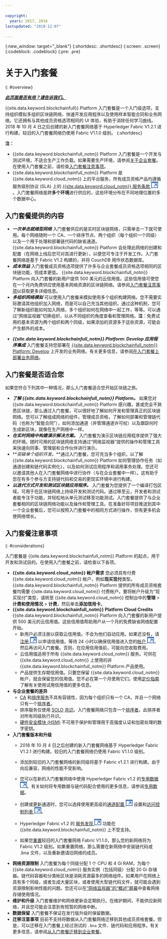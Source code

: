 ```yaml
---

copyright:
  years: 2017, 2018
lastupdated: "2018-12-07"

---
```


{:new_window: target="_blank"}
{:shortdesc: .shortdesc}
{:screen: .screen}
{:codeblock: .codeblock}
{:pre: .pre}

# 关于入门套餐
{: #overview}


***[此页面是否有用？请告诉我们。](https://www.surveygizmo.com/s3/4501493/IBM-Blockchain-Documentation)***


{{site.data.keyword.blockchainfull}} Platform 入门套餐是一个入门级选项，支持组织模拟多组织区块链网络，快速开发应用程序以及使用样本智能合同和业务网络。它还拥有与其他成员资格选项相同的 UI 体验，有助于消除任何学习曲线。
2018 年 10 月 4 日之后创建的新入门套餐网络基于 Hyperledger Fabric V1.2.1 进行构建。较旧的入门套餐网络仍使用 Fabric V1.1.0 级别。
{:shortdesc}

**注：**
- {{site.data.keyword.blockchainfull_notm}} Platform 入门套餐是一个开发与测试环境，不适合生产工作负载。如果需要生产环境，请参阅[关于企业套餐](enterprise_plan.html)。在使用入门套餐之前，请检查[入门套餐注意事项](#considerations)。
- {{site.data.keyword.blockchainfull_notm}} Platform 是 {{site.data.keyword.cloud_notm}} 上的平台服务，所有成员资格产品均遵循服务级别协议 (SLA) 上的 [{{site.data.keyword.cloud_notm}} 服务条款 ![外部链接图标](images/external_link.svg "外部链接图标")](http://www-03.ibm.com/software/sla/sladb.nsf/sla/bm "{{site.data.keyword.cloud_notm}} 服务条款")。入门套餐网络是跨**多个环境**进行供应的，这些环境分布在不同地理位置的多个数据中心。

## 入门套餐提供的内容

- **_一次单击就绪型网络_**
    入门套餐供应的是实时区块链网络，只需单击一下就可使用。每个网络随附一个 CA、一个排序节点、两个组织（每个组织一个同级）以及一个用于处理和部署链代码的缺省通道。{{site.data.keyword.blockchainfull_notm}} Platform 会处理此网络的创建和配置（在网络上线后您可对其进行更新），以便您可专注于开发工作。入门套餐网络是基于 Fabric V1.2 构建的，并将 CouchDB 用作状态数据库。<!--The free trial provides you up to two organizations and two peers.-->
- **_成本效益_**
    入门套餐成员资格选项提供了许多与企业套餐成员资格选项相同的区块链功能，但成本更低。
    {{site.data.keyword.blockchainfull_notm}} Platform 向入门套餐的新用户提供 500 美元的云信用值。这些信用值可使您在一个月内免费供应使用基本网络资源的区块链网络。请参阅[入门套餐注意事项](#starter-plan-considerations)以获取更多详细信息。
- **_多组织网络模拟_**
    可以使用入门套餐来模拟使用多个组织构建网络。您不需要实际邀请其他组织加入网络，而是可以自己充当其他组织。通过这种机制，您可了解新组织能如何加入网络，多个组织如何在网络中一起工作，等等。可以通过“网络监视器”切换组织，以从不同组织的角度查看和管理网络。**注**：免费试用的基本资源为两个组织和两个同级，如果添加的资源多于这些资源，可能会产生额外的成本。
<!-- - **_Easy to deploy sample applications_**
    Starter Plan uses the Toolchain service in {{site.data.keyword.cloud_notm}} to deploy samples with simple clicks. After you deploy and launch a sample, the chaincode and applications automatically run for your blockchain network. For more information about sample applications, see [Deploying sample applications](howto/prebuilt_samples.html). -->
- **_{{site.data.keyword.blockchainfull_notm}} Platform: Develop 应用程序集成_**
    入门套餐支持您部署在 [{{site.data.keyword.blockchainfull_notm}} Platform: Develop](https://blockchaindevelop.mybluemix.net/login) 上开发的业务网络。有关更多信息，请参阅[在入门套餐上部署业务网络](develop_starter.html)。

## 入门套餐是否适合您

如果您符合下列其中一种情况，那么入门套餐适合您开始区块链之旅。
- **_了解 {{site.data.keyword.blockchainfull_notm}} Platform。_**
        如果您对 {{site.data.keyword.blockchainfull_notm}} Platform 感兴趣，甚或完全不熟悉区块链，那么通过入门套餐，可以很好地了解如何开发和管理真正的区块链网络。您可以了解组成网络的组件，管理成员资格，了解如何部署和管理链代码（也称为“智能合同”），如何添加通道（并管理通道许可权）以及跟踪何时生成新区块，就像在生产网络中一样。
- **_在实时网络中构建演示解决方案。_**    入门套餐为演示区块链应用程序提供了强大的环境。随时可用的区块链网络支持通过“网络监视器”提供的操作和管理工具来快速向同事、管理层和合作伙伴进行演示。
- **_突破单个组织开发。_**通过入门套餐，您可充当多个组织，以了解 {{site.data.keyword.blockchainfull_notm}} Platform 如何管理协作任务（如通道创建和链代码实例化），以及如何测试应用程序和调用事务处理。您还可以邀请其他人在入门套餐网络中进行协作（与在企业套餐中一样）。这有助于您在有多个参与方支持链代码和交易的更现实环境中进行构建。
- **_以迭代方式开发和测试区块链应用程序。_**    入门套餐为您提供了一个编译打包区域，可用于在区块链网络上持续开发和测试代码。通过移至云，开发者和测试者能专注于功能，并轻松地从单元测试移至功能测试。入门套餐提供了与企业套餐相同的区块链网络功能以及操作和管理工具。在准备好将项目推送到其中一个企业套餐后，您可以按照入门套餐中的相同方式进行操作，但有更多机会使网络增长。


## 入门套餐注意事项
{: #considerations}

入门套餐是 {{site.data.keyword.blockchainfull_notm}} Platform 的起点，用于开发和测试目的。在使用入门套餐之前，请检查以下各项。

- **{{site.data.keyword.cloud_notm}} 帐户需求**
    您必须具有付费 {{site.data.keyword.cloud_notm}} 帐户，例如**现买现付**类型。{{site.data.keyword.blockchainfull_notm}} Platform 提供的所有成员资格套餐均需要 {{site.data.keyword.cloud_notm}} 付费帐户。要将帐户升级为“现买现付”类型，请转至 {{site.data.keyword.cloud_notm}} 控制台中的**管理** > **计费和使用情况** > **计费**，然后单击**添加信用卡**。
- **{{site.data.keyword.blockchainfull_notm}} Platform Cloud Credits**
    {{site.data.keyword.blockchainfull_notm}} Platform 向入门套餐的新用户提供 500 美元的云信用值。这些信用值帮助用户从一个月的免费缺省网络配置开始。
    - 新用户必须注册以获取云信用值。不会为他们自动应用。如果还没有，请[注册 ![外部链接图标](images/external_link.svg "外部链接图标")](https://www.ibm.com/account/reg/us-en/signup?formid=urx-32798 "注册") 以申请信用值。等待 24 小时以确保信用值进入您的[帐户 ![外部链接图标](images/external_link.svg "外部链接图标")](https://console.bluemix.net/docs/billing-usage/viewing_usage.html#credits "帐户")，然后再访问入门套餐。否则，在应用信用值前，可能向您收取费用。
    - 云信用值适用于所有 {{site.data.keyword.cloud_notm}} 服务。可供在 {{site.data.keyword.cloud_notm}} 上使用的非 {{site.data.keyword.blockchainfull_notm}} Platform 产品使用。
    - 产品提供生存期信用值。只要您保留 {{site.data.keyword.cloud_notm}} 帐户，就会保留您的信用值。您不必在第一个月使用它们。使用[定价指南](/docs/services/blockchain/howto/pricing.html#starter-plan-pricing)了解有关使用试用信用值的更多信息。
- **与企业套餐的差异**
    - [CA](glossary.html#ca) 和[排序服务](/docs/services/blockchain/glossary.html#orderer)不具有容错性，因为每个组织只有一个 CA，并且一个网络只有一个[排序者](/docs/services/blockchain/glossary.html#orderer)。
    - 排序服务仅使用 [SOLO](/docs/services/blockchain/glossary.html#solo) [共识](/docs/services/blockchain/glossary.html#consensus)。入门套餐网络只包含一个[排序者](glossary.html#orderer)，此排序者对所有同级执行共识。
    - [硬件安全模块 (HSM)](/docs/services/blockchain/glossary.html#hsm) 不可用于保护和管理用于高强度认证和加密处理的数字密钥。
- **入门套餐版本和升级**
    - 2018 年 10 月 4 日之后创建的新入门套餐网络基于 Hyperledger Fabric V1.2.1 进行构建。较旧的入门套餐网络仍使用 Fabric V1.1.0 级别。
    - 添加到较旧的入门套餐网络的新同级将基于 Fabric v1.2.1 进行构建。由于向后兼容，网络的性能不受影响。
    - 您可以在新的入门套餐网络中使用 Hyperledger Fabric v1.2 的[专用数据
![外部链接图标](images/external_link.svg "外部链接图标")](https://hyperledger-fabric.readthedocs.io/en/release-1.2/private-data-arch.html "专用数据")。有关如何将专用数据与链代码配合使用的更多信息，请参阅[专用数据](howto/develop_chaincode.html#private-data)。
    - 创建或更新通道时，您可以选择使用更高级的[通道配置 ![外部链接图标](images/external_link.svg "外部链接图标")](https://hyperledger-fabric.readthedocs.io/en/latest/config_update.html "通道配置") 设置和[访问控制列表 ![外部链接图标](images/external_link.svg "外部链接图标")](https://hyperledger-fabric.readthedocs.io/en/latest/access_control.html "访问控制列表")。

    - Hyperledger Fabric v1.2 的 [服务发现 ![外部链接图标](images/external_link.svg "外部链接图标")](https://hyperledger-fabric.readthedocs.io/en/release-1.2/discovery-overview.html "服务发现") 功能在 {{site.data.keyword.blockchainfull_notm}} 上不受支持。

    - 如果您[重置](/docs/services/blockchain/v10_dashboard.html#reset-network)较旧的入门套餐网络 Fabric V1.1.0，那么您的新网络将为 Fabric V1.2 级别。如果重置网络，那么需要在新网络中安装链代码或 .bna 文件，以及重新邀请旧网络的成员。
- **网络资源限制**
    入门套餐为每个同级分配 1 个 CPU 和 4 Gi RAM，为每个 {{site.data.keyword.cloud_notm}} 服务实例（包括同级）分配 20 Gi 存储器。链代码容器和分类帐区块是消耗资源最多的网络组件。如果用户在网络上具有多个同级，或者生成大量区块，或者使用大型链代码文件，就可能会遇到资源限制影响性能的问题。您还可以在[“网络监视器”的“概述”屏幕](/docs/services/blockchain/v10_dashboard.html#storage)中查看网络存储使用情况。
- **维护和升级**
    入门套餐维护和网络更新会定期执行。在维护期间，不能供应新网络，并且您可能会注意到有短暂的网络中断。
- **数据保留**
    入门套餐不保证在发行版升级时保留数据。
- **迁移注意事项**
    目前不支持将数据从入门套餐网络迁移到其他成员资格套餐。但是，可以迁移在入门套餐上经过测试的 `.bna` 文件、链代码和应用程序。有关更多信息，请参阅[从入门套餐迁移到企业套餐](/docs/services/blockchain/howto/migrate_sp_ep.html)。


<!--
## Migrating from Beta to GA
{: #beta-to-ga}

Starter Plan moves to the GA stage on June 14, 2018. Upon GA, {{site.data.keyword.blockchainfull_notm}} Platform offers $500 trial credits for each {{site.data.keyword.cloud_notm}} account to create blockchain networks with Starter Plan. For more information about the trial credits, see the *Starter Plan trial* section in [Starter Plan pricing](howto/pricing.html#starter-plan-pricing). Ensure that you have a paid {{site.data.keyword.cloud_notm}} account, for example, a **Pay-As-You-Go** type.

Any blockchain networks that are created with Starter Plan Beta remains **free** until they are deleted **30 days** after the Starter Plan GA. Data migration is not supported from Starter Plan Beta networks to GA networks. **Your data in Beta networks will be lost.**  However, you can migrate your chaincode, business networks, and applications manually.
- If you have running chaincode in Beta networks, install and instantiate the chaincode in GA networks. For more information, see [Installing, instantiating, and updating a chaincode](howto/install_instantiate_chaincode.html).
- If you deployed a business network on Beta networks, deploy the business network with the `.bna` file on GA networks. For more information, see [Deploying a business network on Starter Plan](develop_starter.html).
- If you ran self-developed applications against Beta networks, update the API endpoints in your applications to point to GA network nodes. For more information, see [Adding network API endpoints to your application](v10_application.html#adding-network-api-endpoints-to-your-application).
-->
